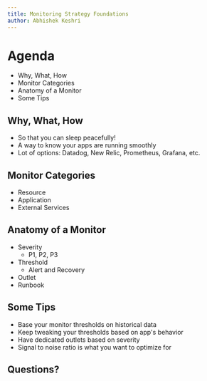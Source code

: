```yaml
---
title: Monitoring Strategy Foundations
author: Abhishek Keshri
---
```


<!-- jump_to_middle -->

# Agenda

- Why, What, How
- Monitor Categories
- Anatomy of a Monitor
- Some Tips

<!-- end_slide -->
<!-- jump_to_middle -->

## Why, What, How

- So that you can sleep peacefully!
- A way to know your apps are running smoothly
- Lot of options: Datadog, New Relic, Prometheus, Grafana, etc.

<!-- end_slide -->
<!-- jump_to_middle -->

## Monitor Categories

- Resource
- Application
- External Services

<!-- end_slide -->
<!-- jump_to_middle -->

## Anatomy of a Monitor

- Severity
  - P1, P2, P3
- Threshold
  - Alert and Recovery
- Outlet
- Runbook

<!-- end_slide -->
<!-- jump_to_middle -->

## Some Tips

- Base your monitor thresholds on historical data
- Keep tweaking your thresholds based on app's behavior
- Have dedicated outlets based on severity
- Signal to noise ratio is what you want to optimize for

<!-- end_slide -->
<!-- jump_to_middle -->

## Questions?
